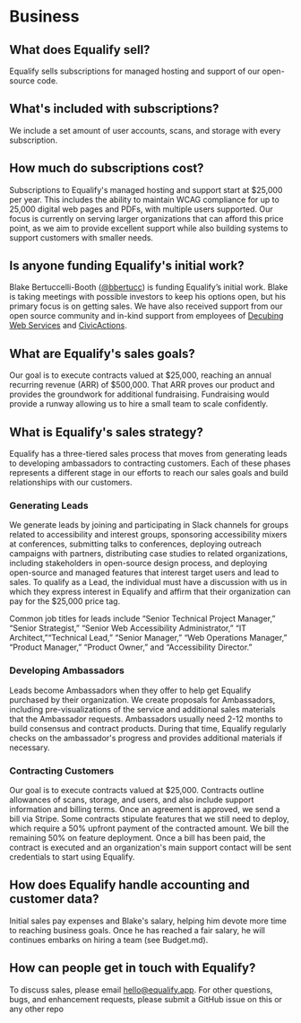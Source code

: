 # Business

## What does Equalify sell?

Equalify sells subscriptions for managed hosting and support of our open-source code.

## What's included with subscriptions?

We include a set amount of user accounts, scans, and storage with every subscription. 

## How much do subscriptions cost?

Subscriptions to Equalify's managed hosting and support start at $25,000 per year. This includes the ability to maintain WCAG compliance for up to 25,000 digital web pages and PDFs, with multiple users supported. Our focus is currently on serving larger organizations that can afford this price point, as we aim to provide excellent support while also building systems to support customers with smaller needs.

## Is anyone funding Equalify's initial work?
Blake Bertuccelli-Booth ([@bbertucc](https://github.com/bbertucc)) is funding Equalify’s initial work. Blake is taking meetings with possible investors to keep his options open, but his primary focus is on getting sales. We have also received support from our open source community and in-kind support from employees of [Decubing Web Services](https://decubing.com/) and [CivicActions](http://civicactions.com/).

## What are Equalify's sales goals?

Our goal is to execute contracts valued at $25,000, reaching an annual recurring revenue (ARR) of $500,000. That ARR proves our product and provides the groundwork for additional fundraising. Fundraising would provide a runway allowing us to hire a small team to scale confidently.

## What is Equalify's sales strategy?
Equalify has a three-tiered sales process that moves from generating leads to developing ambassadors to contracting customers. Each of these phases represents a different stage in our efforts to reach our sales goals and build relationships with our customers.

### Generating Leads
We generate leads by joining and participating in Slack channels for groups related to accessibility and interest groups, sponsoring accessibility mixers at conferences, submitting talks to conferences, deploying outreach campaigns with partners, distributing case studies to related organizations, including stakeholders in open-source design process, and deploying open-source and managed features that interest target users and lead to sales. To qualify as a Lead, the individual must have a discussion with us in which they express interest in Equalify and affirm that their organization can pay for the $25,000 price tag.

Common job titles for leads include “Senior Technical Project Manager,” “Senior Strategist,” “Senior Web Accessibility Administrator,” “IT Architect,”“Technical Lead,” “Senior Manager,” “Web Operations Manager,” “Product Manager,” “Product Owner,” and “Accessibility Director.”

### Developing Ambassadors
Leads become Ambassadors when they offer to help get Equalify purchased by their organization. We create proposals for Ambassadors, including pre-visualizations of the service and additional sales materials that the Ambassador requests. Ambassadors usually need 2-12 months to build consensus and contract products. During that time, Equalify regularly checks on the ambassador's progress and provides additional materials if necessary.

### Contracting Customers
Our goal is to execute contracts valued at $25,000. Contracts outline allowances of scans, storage, and users, and also include support information and billing terms. Once an agreement is approved, we send a bill via Stripe. Some contracts stipulate features that we still need to deploy, which require a 50% upfront payment of the contracted amount. We bill the remaining 50% on feature deployment. Once a bill has been paid, the contract is executed and an organization's main support contact will be sent credentials to start using Equalify.

## How does Equalify handle accounting and customer data?

Initial sales pay expenses and Blake's salary, helping him devote more time to reaching business goals. Once he has reached a fair salary, he will continues embarks on hiring a team (see Budget.md).

## How can people get in touch with Equalify?

To discuss sales, please email [hello@equalify.app](hello@equalify.app). For other questions, bugs, and enhancement requests, please submit a GitHub issue on this or any other repo
